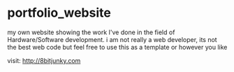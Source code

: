 # portfolio_website
my own website showing the work I've done in the field of Hardware/Software development.
i am not really a web developer, its not the best web code but feel free to use this as a template or however you like

visit: http://8bitjunky.com
